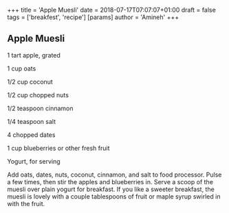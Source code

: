 +++
title = 'Apple Muesli'
date = 2018-07-17T07:07:07+01:00
draft = false
tags = ['breakfest', 'recipe']
[params]
    author = 'Amineh'
+++
## Apple Muesli

1 tart apple, grated

1 cup oats

1/2 cup coconut

1/2 cup chopped nuts

1/2 teaspoon cinnamon

1/4 teaspoon salt

4 chopped dates

1 cup blueberries or other fresh fruit

Yogurt, for serving

Add oats, dates, nuts, coconut, cinnamon, and salt to food processor.  Pulse a few times, then stir the apples and blueberries in.  Serve a scoop of the muesli over plain yogurt for breakfast.  If you like a sweeter breakfast, the muesli is lovely with a couple tablespoons of fruit or maple syrup swirled in with the fruit.
